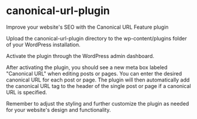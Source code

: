 # canonical-url-plugin
Improve your website's SEO with the Canonical URL Feature plugin

Upload the canonical-url-plugin directory to the wp-content/plugins folder of your WordPress installation.

Activate the plugin through the WordPress admin dashboard.

After activating the plugin, you should see a new meta box labeled "Canonical URL" when editing posts or pages. You can enter the desired canonical URL for each post or page. The plugin will then automatically add the canonical URL tag to the header of the single post or page if a canonical URL is specified.

Remember to adjust the styling and further customize the plugin as needed for your website's design and functionality.
